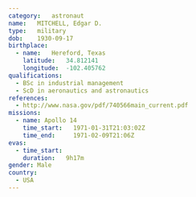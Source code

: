 ```yaml
---
category:	astronaut
name:	MITCHELL, Edgar D.
type:	military
dob:	1930-09-17
birthplace:
  - name:	Hereford, Texas
    latitude:	34.812141
    longitude:	-102.405762
qualifications:
  - BSc in industrial management
  - ScD in aeronautics and astronautics
references:
  - http://www.nasa.gov/pdf/740566main_current.pdf
missions:
  - name: Apollo 14
    time_start:   1971-01-31T21:03:02Z
    time_end:     1971-02-09T21:06Z
evas:
  - time_start: 
    duration:   9h17m
gender:	Male
country:
  - USA
---
```


